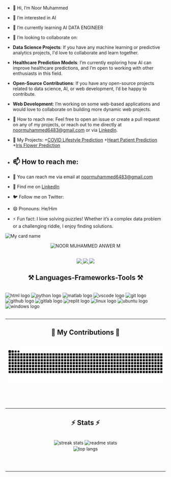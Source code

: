 - 👋 Hi, I’m Noor Muhammed
- 👀 I’m interested in AI 
- 🌱 I’m currently learning AI DATA ENGINEER
- 💞 I’m looking to collaborate on:
- **Data Science Projects**: If you have any machine learning or predictive analytics projects, I'd love to collaborate and learn together.
- **Healthcare Prediction Models**: I’m currently exploring how AI can improve healthcare predictions, and I’m open to working with other enthusiasts in this field.
- **Open-Source Contributions**: If you have any open-source projects related to data science, AI, or web development, I’d be happy to contribute.
- **Web Development**: I’m working on some web-based applications and would love to collaborate on building more dynamic web projects.
- 🤝 How to reach me:
Feel free to open an issue or create a pull request on any of my projects, or reach out to me directly at [noormuhammed6483@gmail.com](mailto:noormuhammed6483@gmail.com) or via [LinkedIn](#).

- 🔗 My Projects:
  +[COVID Lifestyle Prediction](#)
  +[Heart Patient Prediction](#)
  +[Iris Flower Prediction](#)

- ## 📫 How to reach me:
- 💬 You can reach me via email at [noormuhammed6483@gmail.com](mailto:noormuhammed6483@gmail.com)
- 🔗 Find me on [LinkedIn](#)
- 🐦 Follow me on Twitter: 

- 😄 Pronouns:
  He/Him

- ⚡ Fun fact:
  I love solving puzzles! Whether it’s a complex data problem or a challenging riddle, I enjoy finding solutions.

![My card name](https://cardivo.vercel.app/api?name=MUHAMMED+SHAFI%20&description=Hi,%20Welcome%20To%20My%20Profile&image=https://avatars.githubusercontent.com/u/182333526?s=400&u=86a53b6159c5b5f7d75d1105342688153b9fe4f6&v=4?q=tbn:ANd9GcR7aMC3bf4bg4l_nhYS2Un9FXbFYcB4T83Shjk8xSUZDh_D61LFpzbpeqLW&s=10?v=4&backgroundColor=%23e4f2f6&instagram=shaaffiee&github=MUHAMMEDSHAFIEK&)
</p>
</p>
<p align="center"> <img src=![WhatsApp Image 2025-02-04 at 4 41 17 PM](https://github.com/user-attachments/assets/1db23eb6-f53f-4257-88d8-63cfbd5d072a)
 alt="NOOR MUHAMMED ANWER M" /> </p>
</br>

<div align="center"> 
  <a href="mailto:noormuhammed6483@gmail.com">
    <img src="https://img.shields.io/badge/Gmail-333333?style=for-the-badge&logo=gmail&logoColor=red" />
  </a>
  <a href="https://wa.me/919539114057" target="_blank">
    <img src="https://img.shields.io/badge/whatsapp-008000?style=for-the-badge&logo=whatsapp&logoColor=white" target="_blank" />
  </a>
  <a href="https://instagram.com/noor_mxhd" target="_blank">
     <img src="https://img.shields.io/badge/instagram-E1306C?style=for-the-badge&logo=instagram&logoColor=white" target="_blank" /> <!-- sqlite, safari, google-chrome are other good icon options -->
  </a>
</div>

<h2 align="center">⚒️ Languages-Frameworks-Tools ⚒️</h2>
<br/>
<div align="left">
  <!-- Popular Programming Languages -->
  <img src="https://skillicons.dev/icons?i=html" height="40" alt="html logo" />
  
  
  <img src="https://skillicons.dev/icons?i=python" height="40" alt="python logo" />
  
  
  
  <img src="https://skillicons.dev/icons?i=matlab" height="40" alt="matlab logo" />
  

  
  <!-- Web Frameworks -->
  

  
  
  <!-- Databases -->
 
  <!-- DevOps and Cloud -->

  <!-- Tools -->
  
  <img src="https://skillicons.dev/icons?i=vscode" height="40" alt="vscode logo" />
  
  <img src="https://skillicons.dev/icons?i=git" height="40" alt="git logo" />
  
  <img src="https://skillicons.dev/icons?i=github" height="40" alt="github logo" />
  
  <img src="https://skillicons.dev/icons?i=gitlab" height="40" alt="gitlab logo" />
  
  <img src="https://skillicons.dev/icons?i=replit" height="40" alt="replit logo" />
  
  <!-- Operating Systems -->
  <img src="https://skillicons.dev/icons?i=linux" height="40" alt="linux logo" />
  
  <img src="https://skillicons.dev/icons?i=ubuntu" height="40" alt="ubuntu logo" />
  
  <img src="https://skillicons.dev/icons?i=windows" height="40" alt="windows logo" />
</div>

</div>

<br/>
<hr/>

<div align="center">
  <h2>🐍 My Contributions 🐍</h2>
  <br>
  <img alt="snake eating my contributions" src="https://raw.githubusercontent.com/MUHAMMEDSHAFIEK/MUHAMMEDSHAFIEK/output/github-contribution-grid-snake.svg" />
  
  <br/><br/><br/>
</div>

<hr/>

<h2 align="center">⚡ Stats ⚡</h2>
<br>
<div align=center>
  <img width=390 src="https://github-readme-streak-stats-salesp07.vercel.app/?user=MUHAMMEDSHAFIEK&count_private=true&theme=react&border_radius=10" alt="streak stats"/>
  <img width=390 src="https://github-readme-stats-salesp07.vercel.app/api?username=MUHAMMEDSHAFIEK&count_private=true&show_icons=true&theme=react&rank_icon=github&border_radius=10" alt="readme stats" />
  <br/>
  <img width=325 align="center" src="https://github-readme-stats-salesp07.vercel.app/api/top-langs/?username=MUHAMMEDSHAFIEK&hide=HTML&langs_count=8&layout=compact&theme=react&border_radius=10&size_weight=0.5&count_weight=0.5&exclude_repo=github-readme-stats" alt="top langs" />
</div>

<br/><br/>

<hr/>








</details>
</br></br>
